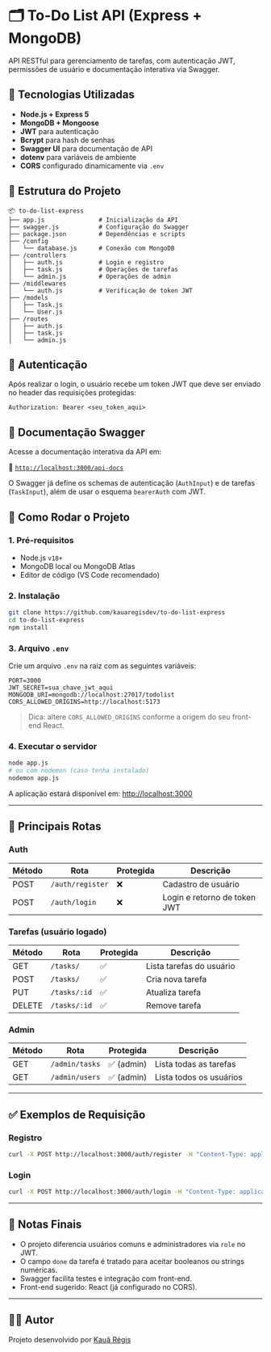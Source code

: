 # 🗂️ To-Do List API (Express + MongoDB)

API RESTful para gerenciamento de tarefas, com autenticação JWT, permissões de usuário e documentação interativa via Swagger.

## 🚀 Tecnologias Utilizadas

- **Node.js + Express 5**
- **MongoDB + Mongoose**
- **JWT** para autenticação
- **Bcrypt** para hash de senhas
- **Swagger UI** para documentação de API
- **dotenv** para variáveis de ambiente
- **CORS** configurado dinamicamente via `.env`

## 📁 Estrutura do Projeto

```
📦 to-do-list-express
├── app.js               # Inicialização da API
├── swagger.js           # Configuração do Swagger
├── package.json         # Dependências e scripts
├── /config
│   └── database.js      # Conexão com MongoDB
├── /controllers
│   ├── auth.js          # Login e registro
│   ├── task.js          # Operações de tarefas
│   └── admin.js         # Operações de admin
├── /middlewares
│   └── auth.js          # Verificação de token JWT
├── /models
│   ├── Task.js
│   └── User.js
├── /routes
│   ├── auth.js
│   ├── task.js
│   └── admin.js
```

## 🔐 Autenticação

Após realizar o login, o usuário recebe um token JWT que deve ser enviado no header das requisições protegidas:

```
Authorization: Bearer <seu_token_aqui>
```

## 📄 Documentação Swagger

Acesse a documentação interativa da API em:

📍 [`http://localhost:3000/api-docs`](http://localhost:3000/api-docs)

O Swagger já define os schemas de autenticação (`AuthInput`) e de tarefas (`TaskInput`), além de usar o esquema `bearerAuth` com JWT.

## 🔧 Como Rodar o Projeto

### 1. Pré-requisitos

- Node.js `v18+`
- MongoDB local ou MongoDB Atlas
- Editor de código (VS Code recomendado)

### 2. Instalação

```bash
git clone https://github.com/kauaregisdev/to-do-list-express
cd to-do-list-express
npm install
```

### 3. Arquivo `.env`

Crie um arquivo `.env` na raiz com as seguintes variáveis:

```
PORT=3000
JWT_SECRET=sua_chave_jwt_aqui
MONGODB_URI=mongodb://localhost:27017/todolist
CORS_ALLOWED_ORIGINS=http://localhost:5173
```

> Dica: altere `CORS_ALLOWED_ORIGINS` conforme a origem do seu front-end React.

### 4. Executar o servidor

```bash
node app.js
# ou com nodemon (caso tenha instalado)
nodemon app.js
```

A aplicação estará disponível em: [http://localhost:3000](http://localhost:3000)

---

## 🔁 Principais Rotas

### Auth

| Método | Rota             | Protegida | Descrição                      |
|--------|------------------|-----------|-------------------------------|
| POST   | `/auth/register` | ❌        | Cadastro de usuário           |
| POST   | `/auth/login`    | ❌        | Login e retorno de token JWT  |

### Tarefas (usuário logado)

| Método | Rota            | Protegida | Descrição                  |
|--------|-----------------|-----------|---------------------------|
| GET    | `/tasks/`       | ✅        | Lista tarefas do usuário  |
| POST   | `/tasks/`       | ✅        | Cria nova tarefa          |
| PUT    | `/tasks/:id`    | ✅        | Atualiza tarefa           |
| DELETE | `/tasks/:id`    | ✅        | Remove tarefa             |

### Admin

| Método | Rota             | Protegida | Descrição                     |
|--------|------------------|-----------|------------------------------|
| GET    | `/admin/tasks`   | ✅ (admin) | Lista todas as tarefas       |
| GET    | `/admin/users`   | ✅ (admin) | Lista todos os usuários      |

---

## ✅ Exemplos de Requisição

### Registro

```bash
curl -X POST http://localhost:3000/auth/register -H "Content-Type: application/json" -d '{"username": "kaua_regis", "password": "123456"}'
```

### Login

```bash
curl -X POST http://localhost:3000/auth/login -H "Content-Type: application/json" -d '{"username": "kaua_regis", "password": "123456"}'
```

---

## 📌 Notas Finais

- O projeto diferencia usuários comuns e administradores via `role` no JWT.
- O campo `done` da tarefa é tratado para aceitar booleanos ou strings numéricas.
- Swagger facilita testes e integração com front-end.
- Front-end sugerido: React (já configurado no CORS).

---

## 👨‍💻 Autor

Projeto desenvolvido por [Kauã Régis](https://github.com/kauaregisdev)